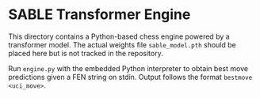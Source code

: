 # SABLE Transformer Engine

This directory contains a Python-based chess engine powered by a transformer model. The actual weights file `sable_model.pth` should be placed here but is not tracked in the repository.

Run `engine.py` with the embedded Python interpreter to obtain best move predictions given a FEN string on stdin. Output follows the format `bestmove <uci_move>`.
